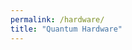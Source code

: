 ```yaml
---
permalink: /hardware/
title: "Quantum Hardware"
---
```


<div id="hardware"></div>
<script src="https://the-legend-of-lia.github.io/Quantum-Universal-Education.github.io/assets/js/hardware.js"></script>
